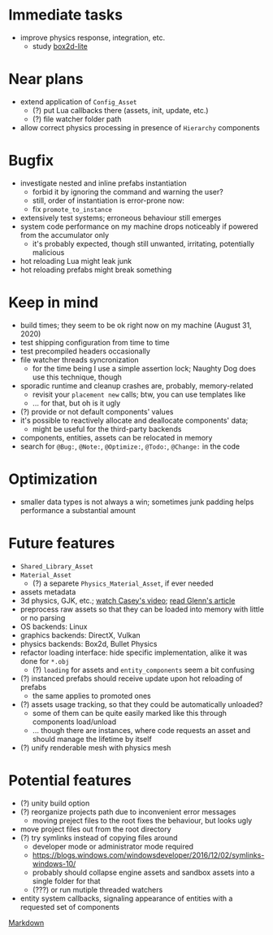 # Immediate tasks
- improve physics response, integration, etc.
  - study [box2d-lite](https://github.com/erincatto/box2d-lite)

# Near plans
- extend application of `Config_Asset`
  - (?) put Lua callbacks there (assets, init, update, etc.)
  - (?) file watcher folder path
- allow correct physics processing in presence of `Hierarchy` components

# Bugfix
- investigate nested and inline prefabs instantiation
  - forbid it by ignoring the command and warning the user?
  - still, order of instantiation is error-prone now:
  - fix `promote_to_instance`
- extensively test systems; erroneous behaviour still emerges
- system code performance on my machine drops noticeably if powered from the accumulator only
  - it's probably expected, though  still unwanted, irritating, potentially malicious
- hot reloading Lua might leak junk
- hot reloading prefabs might break something

# Keep in mind
- build times; they seem to be ok right now on my machine (August 31, 2020)
- test shipping configuration from time to time
- test precompiled headers occasionally
- file watcher threads syncronization
  - for the time being I use a simple assertion lock; Naughty Dog does use this technique, though
- sporadic runtime and cleanup crashes are, probably, memory-related
  - revisit your `placement new` calls; btw, you can use templates like
  - ...  for that, but oh is it ugly
- (?) provide or not default components' values
- it's possible to reactively allocate and deallocate components' data;
  - might be useful for the third-party backends
- components, entities, assets can be relocated in memory
- search for `@Bug:`, `@Note:`, `@Optimize:`, `@Todo:`, `@Change:` in the code

# Optimization
- smaller data types is not always a win; sometimes junk padding helps performance a substantial amount

# Future features
- `Shared_Library_Asset`
- `Material_Asset`
  - (?) a separete `Physics_Material_Asset`, if ever needed
- assets metadata
- 3d physics, GJK, etc.; [watch Casey's video](https://youtu.be/Qupqu1xe7Io); [read Glenn's article](https://gafferongames.com/post/physics_in_3d/)
- preprocess raw assets so that they can be loaded into memory with little or no parsing
- OS backends: Linux
- graphics backends: DirectX, Vulkan
- physics backends: Box2d, Bullet Physics
- refactor loading interface: hide specific implementation, alike it was done for `*.obj`
  - (?) `loading` for assets and `entity_components` seem a bit confusing
- (?) instanced prefabs should receive update upon hot reloading of prefabs
  - the same applies to promoted ones
- (?) assets usage tracking, so that they could be automatically unloaded?
  - some of them can be quite easily marked like this through components load/unload
  - ... though there are instances, where code requests an asset and should manage the lifetime by itself
- (?) unify renderable mesh with physics mesh

# Potential features
- (?) unity build option
- (?) reorganize projects path due to inconvenient error messages
  - moving preject files to the root fixes the behaviour, but looks ugly
- move project files out from the root directory
- (?) try symlinks instead of copying files around
  - developer mode or administrator mode required
  - https://blogs.windows.com/windowsdeveloper/2016/12/02/symlinks-windows-10/
  - probably should collapse engine assets and sandbox assets into a single folder for that
  - (???) or run mutiple threaded watchers
- entity system callbacks, signaling appearance of entities with a requested set of components

[Markdown](https://www.markdownguide.org/basic-syntax/)
